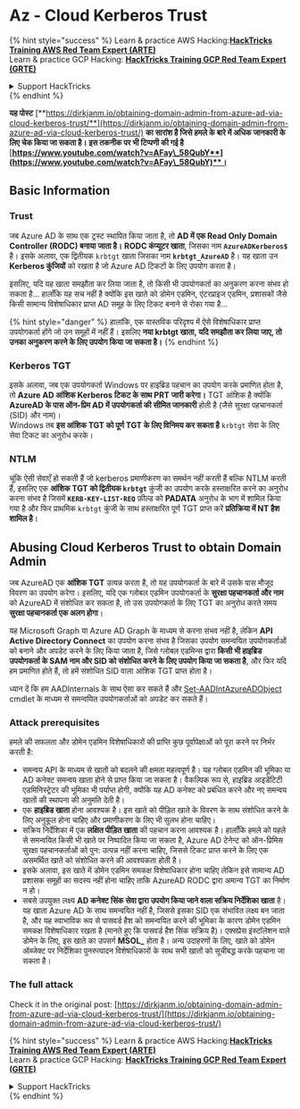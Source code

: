 # Az - Cloud Kerberos Trust

{% hint style="success" %}
Learn & practice AWS Hacking:<img src="../../../../.gitbook/assets/image (1).png" alt="" data-size="line">[**HackTricks Training AWS Red Team Expert (ARTE)**](https://training.hacktricks.xyz/courses/arte)<img src="../../../../.gitbook/assets/image (1).png" alt="" data-size="line">\
Learn & practice GCP Hacking: <img src="../../../../.gitbook/assets/image (2).png" alt="" data-size="line">[**HackTricks Training GCP Red Team Expert (GRTE)**<img src="../../../../.gitbook/assets/image (2).png" alt="" data-size="line">](https://training.hacktricks.xyz/courses/grte)

<details>

<summary>Support HackTricks</summary>

* Check the [**subscription plans**](https://github.com/sponsors/carlospolop)!
* **Join the** 💬 [**Discord group**](https://discord.gg/hRep4RUj7f) or the [**telegram group**](https://t.me/peass) or **follow** us on **Twitter** 🐦 [**@hacktricks\_live**](https://twitter.com/hacktricks\_live)**.**
* **Share hacking tricks by submitting PRs to the** [**HackTricks**](https://github.com/carlospolop/hacktricks) and [**HackTricks Cloud**](https://github.com/carlospolop/hacktricks-cloud) github repos.

</details>
{% endhint %}

**यह पोस्ट** [**https://dirkjanm.io/obtaining-domain-admin-from-azure-ad-via-cloud-kerberos-trust/**](https://dirkjanm.io/obtaining-domain-admin-from-azure-ad-via-cloud-kerberos-trust/) **का सारांश है जिसे हमले के बारे में अधिक जानकारी के लिए चेक किया जा सकता है। इस तकनीक पर भी टिप्पणी की गई है** [**https://www.youtube.com/watch?v=AFay\_58QubY**](https://www.youtube.com/watch?v=AFay\_58QubY)**।**

## Basic Information

### Trust

जब Azure AD के साथ एक ट्रस्ट स्थापित किया जाता है, तो **AD में एक Read Only Domain Controller (RODC) बनाया जाता है।** **RODC कंप्यूटर खाता**, जिसका नाम **`AzureADKerberos$`** है। इसके अलावा, एक द्वितीयक `krbtgt` खाता जिसका नाम **`krbtgt_AzureAD`** है। यह खाता उन **Kerberos कुंजियों** को रखता है जो Azure AD टिकटों के लिए उपयोग करता है।

इसलिए, यदि यह खाता समझौता कर लिया जाता है, तो किसी भी उपयोगकर्ता का अनुकरण करना संभव हो सकता है... हालाँकि यह सच नहीं है क्योंकि इस खाते को डोमेन एडमिन, एंटरप्राइज एडमिन, प्रशासकों जैसे किसी सामान्य विशेषाधिकार प्राप्त AD समूह के लिए टिकट बनाने से रोका गया है...

{% hint style="danger" %}
हालांकि, एक वास्तविक परिदृश्य में ऐसे विशेषाधिकार प्राप्त उपयोगकर्ता होंगे जो उन समूहों में नहीं हैं। इसलिए **नया krbtgt खाता, यदि समझौता कर लिया जाए, तो उनका अनुकरण करने के लिए उपयोग किया जा सकता है।**
{% endhint %}

### Kerberos TGT

इसके अलावा, जब एक उपयोगकर्ता Windows पर हाइब्रिड पहचान का उपयोग करके प्रमाणित होता है, तो **Azure AD आंशिक Kerberos टिकट के साथ PRT जारी करेगा।** TGT आंशिक है क्योंकि **AzureAD के पास ऑन-प्रिम AD में उपयोगकर्ता की सीमित जानकारी** होती है (जैसे सुरक्षा पहचानकर्ता (SID) और नाम)।\
Windows तब **इस आंशिक TGT को पूर्ण TGT के लिए विनिमय कर सकता है** `krbtgt` सेवा के लिए सेवा टिकट का अनुरोध करके।

### NTLM

चूंकि ऐसी सेवाएँ हो सकती हैं जो kerberos प्रमाणीकरण का समर्थन नहीं करती हैं बल्कि NTLM करती हैं, इसलिए एक **आंशिक TGT को द्वितीयक `krbtgt`** कुंजी का उपयोग करके हस्ताक्षरित करने का अनुरोध करना संभव है जिसमें **`KERB-KEY-LIST-REQ`** फ़ील्ड को **PADATA** अनुरोध के भाग में शामिल किया गया है और फिर प्राथमिक `krbtgt` कुंजी के साथ हस्ताक्षरित पूर्ण TGT प्राप्त करें **प्रतिक्रिया में NT हैश शामिल है**।

## Abusing Cloud Kerberos Trust to obtain Domain Admin <a href="#abusing-cloud-kerberos-trust-to-obtain-domain-admin" id="abusing-cloud-kerberos-trust-to-obtain-domain-admin"></a>

जब AzureAD एक **आंशिक TGT** उत्पन्न करता है, तो यह उपयोगकर्ता के बारे में उसके पास मौजूद विवरण का उपयोग करेगा। इसलिए, यदि एक ग्लोबल एडमिन उपयोगकर्ता के **सुरक्षा पहचानकर्ता और नाम** को AzureAD में संशोधित कर सकता है, तो उस उपयोगकर्ता के लिए TGT का अनुरोध करते समय **सुरक्षा पहचानकर्ता एक अलग होगा**।

यह Microsoft Graph या Azure AD Graph के माध्यम से करना संभव नहीं है, लेकिन **API Active Directory Connect** का उपयोग करना संभव है जिसका उपयोग समन्वयित उपयोगकर्ताओं को बनाने और अपडेट करने के लिए किया जाता है, जिसे ग्लोबल एडमिन्स द्वारा **किसी भी हाइब्रिड उपयोगकर्ता के SAM नाम और SID को संशोधित करने के लिए उपयोग किया जा सकता है**, और फिर यदि हम प्रमाणित होते हैं, तो हमें संशोधित SID वाला आंशिक TGT प्राप्त होता है।

ध्यान दें कि हम AADInternals के साथ ऐसा कर सकते हैं और [Set-AADIntAzureADObject](https://aadinternals.com/aadinternals/#set-aadintazureadobject-a) cmdlet के माध्यम से समन्वयित उपयोगकर्ताओं को अपडेट कर सकते हैं।

### Attack prerequisites <a href="#attack-prerequisites" id="attack-prerequisites"></a>

हमले की सफलता और डोमेन एडमिन विशेषाधिकारों की प्राप्ति कुछ पूर्वापेक्षाओं को पूरा करने पर निर्भर करती है:

* समन्वय API के माध्यम से खातों को बदलने की क्षमता महत्वपूर्ण है। यह ग्लोबल एडमिन की भूमिका या AD कनेक्ट समन्वय खाता होने से प्राप्त किया जा सकता है। वैकल्पिक रूप से, हाइब्रिड आइडेंटिटी एडमिनिस्ट्रेटर की भूमिका भी पर्याप्त होगी, क्योंकि यह AD कनेक्ट को प्रबंधित करने और नए समन्वय खातों की स्थापना की अनुमति देती है।
* एक **हाइब्रिड खाता** होना आवश्यक है। इस खाते को पीड़ित खाते के विवरण के साथ संशोधित करने के लिए अनुकूल होना चाहिए और प्रमाणीकरण के लिए भी सुलभ होना चाहिए।
* सक्रिय निर्देशिका में एक **लक्षित पीड़ित खाता** की पहचान करना आवश्यक है। हालाँकि हमले को पहले से समन्वयित किसी भी खाते पर निष्पादित किया जा सकता है, Azure AD टेनेन्ट को ऑन-प्रिमिस सुरक्षा पहचानकर्ताओं को पुन: उत्पन्न नहीं करना चाहिए, जिससे टिकट प्राप्त करने के लिए एक असमर्थित खाते को संशोधित करने की आवश्यकता होती है।
* इसके अलावा, इस खाते में डोमेन एडमिन समकक्ष विशेषाधिकार होना चाहिए लेकिन इसे सामान्य AD प्रशासक समूहों का सदस्य नहीं होना चाहिए ताकि AzureAD RODC द्वारा अमान्य TGT का निर्माण न हो।
* सबसे उपयुक्त लक्ष्य **AD कनेक्ट सिंक सेवा द्वारा उपयोग किया जाने वाला सक्रिय निर्देशिका खाता** है। यह खाता Azure AD के साथ समन्वयित नहीं है, जिससे इसका SID एक संभावित लक्ष्य बन जाता है, और यह स्वाभाविक रूप से पासवर्ड हैश को समन्वयित करने की भूमिका के कारण डोमेन एडमिन समकक्ष विशेषाधिकार रखता है (मानते हुए कि पासवर्ड हैश सिंक सक्रिय है)। एक्सप्रेस इंस्टॉलेशन वाले डोमेन के लिए, इस खाते का उपसर्ग **MSOL\_** होता है। अन्य उदाहरणों के लिए, खाते को डोमेन ऑब्जेक्ट पर निर्देशिका पुनरुत्पादन विशेषाधिकारों के साथ सभी खातों को सूचीबद्ध करके पहचाना जा सकता है।

### The full attack <a href="#the-full-attack" id="the-full-attack"></a>

Check it in the original post: [https://dirkjanm.io/obtaining-domain-admin-from-azure-ad-via-cloud-kerberos-trust/](https://dirkjanm.io/obtaining-domain-admin-from-azure-ad-via-cloud-kerberos-trust/)

{% hint style="success" %}
Learn & practice AWS Hacking:<img src="../../../../.gitbook/assets/image (1).png" alt="" data-size="line">[**HackTricks Training AWS Red Team Expert (ARTE)**](https://training.hacktricks.xyz/courses/arte)<img src="../../../../.gitbook/assets/image (1).png" alt="" data-size="line">\
Learn & practice GCP Hacking: <img src="../../../../.gitbook/assets/image (2).png" alt="" data-size="line">[**HackTricks Training GCP Red Team Expert (GRTE)**<img src="../../../../.gitbook/assets/image (2).png" alt="" data-size="line">](https://training.hacktricks.xyz/courses/grte)

<details>

<summary>Support HackTricks</summary>

* Check the [**subscription plans**](https://github.com/sponsors/carlospolop)!
* **Join the** 💬 [**Discord group**](https://discord.gg/hRep4RUj7f) or the [**telegram group**](https://t.me/peass) or **follow** us on **Twitter** 🐦 [**@hacktricks\_live**](https://twitter.com/hacktricks\_live)**.**
* **Share hacking tricks by submitting PRs to the** [**HackTricks**](https://github.com/carlospolop/hacktricks) and [**HackTricks Cloud**](https://github.com/carlospolop/hacktricks-cloud) github repos.

</details>
{% endhint %}
